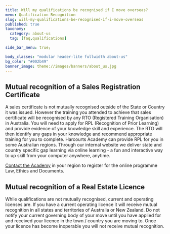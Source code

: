 ```yaml
---
title: Will my qualifications be recognised if I move overseas?
menu: Qualification Recognition
slug: will-my-qualifications-be-recognised-if-i-move-overseas
published: true
taxonomy:
  category: about-us
  tag: [faq,qualifications]

side_bar_menu: true;

body_classes: "modular header-lite fullwidth about-us"
bg_color: "#002b49"
banner_image: theme://images/banners/about_us.jpg
---
```


## Mutual recognition of a Sales Registration Certificate
A sales certificate is not mutually recognised outside of the State or Country it was issued. However the training you attended to achieve that sales certificate will be recognised by any RTO (Registered Training Organisation) in Australia. You will need to apply for RPL (Recognition of Prior Learning) and provide evidence of your knowledge skill and experience. The RTO will then identify any gaps in your knowledge and recommend appropriate training for you to complete. Harcourts Academy can provide RPL for you in some Australian regions. Through our internal website we deliver state and country specific gap learning via online learning - a fun and interactive way to up skill from your computer anywhere, anytime.

[Contact the Academy](/about-us/contact-us) in your region to register for the online programme Law, Ethics and Documents.

## Mutual recognition of a Real Estate Licence
While qualifications are not mutually recognised, current and operating licenses are. If you have a current operating licence it will receive mutual recognition in all states and territories of Australia or New Zealand. Do not notify your current governing body of your move until you have applied for and received your licence in the town / country you are moving to. Once your licence has become inoperable you will not receive mutual recognition.
